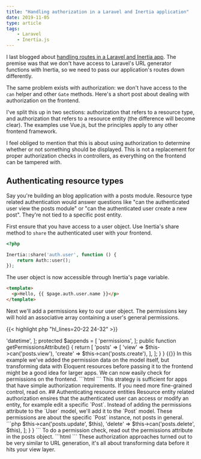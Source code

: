 ```yaml
---
title: "Handling authorization in a Laravel and Inertia application"
date: 2019-11-05
type: article
tags:
    - Laravel
    - Inertia.js
---
```


I last blogged about [handling routes in a Laravel and Inertia app](https://sebastiandedeyne.com/handling-routes-in-a-laravel-inertia-application/). The premise was that we don't have access to Laravel's URL generator functions with Inertia, so we need to pass our application's routes down differently.

The same problem exists with authorization: we don't have access to the `can` helper and other `Gate` methods. Here's a short post about dealing with authorization on the frontend.

<!--more-->

I've split this up in two sections: authorization that refers to a resource type, and authorization that refers to a resource entity (the difference will become clear). The examples use Vue.js, but the principles apply to any other frontend framework.

I feel obliged to mention that this is about using authorization to determine whether or not something should be displayed. This is not a replacement for proper authorization checks in controllers, as everything on the frontend can be tampered with.

## Authenticating resource types

Say you're building an blog application with a posts module. Resource type related authentication would answer questions like "can the authenticated user view the posts module" or "can the authenticated user create a new post". They're not tied to a specific post entity.

First ensure that you have access to a user object. Use Inertia's share method to `share` the authenticated user with your frontend.

```php
<?php

Inertia::share('auth.user', function () {
    return Auth::user();
});
```

The user object is now accessible through Inertia's page variable.

```html
<template>
  <p>Hello, {{ $page.auth.user.name }}</p>
</template>
```

Next we'll add a permissions key to our user object. The permissions key will hold an associative array containing a user's general permissions.

{{< highlight php "hl_lines=20-22 24-32" >}}
<?php

namespace App;

use Illuminate\Foundation\Auth\User as Authenticatable;
use Illuminate\Notifications\Notifiable;

class User extends Authenticatable
{
    use Notifiable;

    protected $hidden = [
        'password', 'remember_token',
    ];

    protected $casts = [
        'email_verified_at' => 'datetime',
    ];

    protected $appends = [
        'permissions',
    ];

    public function getPermissionsAttribute()
    {
        return [
            'posts' => [
                'view' => $this->can('posts.view'),
                'create' => $this->can('posts.create'),
            ],
        ];
    }
}
{{</ highlight >}}

In this example we've added the permission data on the model itself, but transforming data with Eloquent resources before passing it to the frontend might be a good idea for larger apps.

We can now easily check for permissions on the frontend.

```html
<template>
  <a
    v-if="$page.auth.user.permissions.posts.create"
    href="/posts/create"
  >
    Create post
  </a>
</template>
```

This strategy is sufficient for apps that have simple authorization requirements. If you need more fine-grained control, read on.

## Authenticating resource entities

Resource entity related authorization ensires that the authenticated user can access or modify an entity, for example edit a specific `Post`.

Instead of adding the permissions attribute to the `User` model, we'll add it to the `Post` model. These permissions are about the specific `Post` instance, not posts in general.

```php
<?php

namespace App;

use Illuminate\Database\Eloquent\Model;

class Post extends Model
{
    protected $appends = [
        'permissions',
    ];

    public function getPermissionsAttribute()
    {
        return [
            'update' => $this->can('posts.update', $this),
            'delete' => $this->can('posts.delete', $this),
        ];
    }
}
```

To do a permission check, read out the permissions attribute in the posts object.

```html
<template>
  <table>
    <tr v-for="post in posts" :key="post.id">
      <td>{{ post.title }}</td>
      <td>
        <a v-if="post.permissions.update" href="…">
          Edit
        </a>
        <a v-if="post.permissions.delete" href="…">
          Delete
        </a>
      </td>
    </tr>
  </table>
</template>

<script>
export default {
  props: ['posts'],
};
</script>
```

These authorization approaches turned out to be very similar to URL generation, it's all about transforming data before it hits your view layer.
